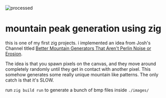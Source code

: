 ![processed](https://github.com/Paladynee/zig-mountain-peak-gen/assets/62181440/22f41e69-f66d-45eb-a645-c11cfbb1c15d)

# mountain peak generation using zig
this is one of my first zig projects. i implemented an idea from Josh's Channel titled [Better Mountain Generators That Aren't Perlin Noise or Erosion](https://www.youtube.com/watch?v=gsJHzBTPG0Y).

The idea is that you spawn pixels on the canvas, and they move around completely randomly until they get in contact with another pixel. This somehow generates some really unique mountain like patterns.
The only catch is that it's SLOW.

run `zig build run` to generate a bunch of bmp files inside `./images/`
